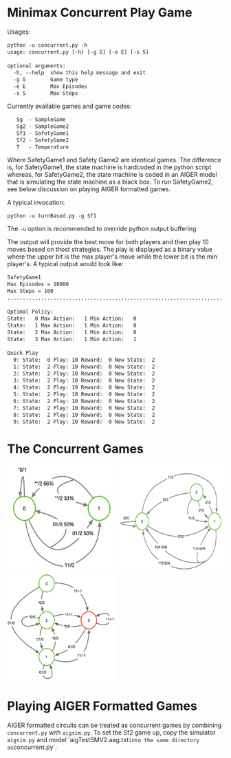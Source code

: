 # Minimax Concurrent Play Game

Usages:

```
python -u concurrent.py -h
usage: concurrent.py [-h] [-g G] [-e E] [-s S]

optional arguments:
  -h, --help  show this help message and exit
  -g G        Game type
  -e E        Max Episodes
  -s S        Max Steps  
 ```
  
Currently available games and game codes:
 ```
    Sg  - SampleGame
    Sg2 - SampleGame2
    Sf1 - SafetyGame1
    Sf2 - SafetyGame2
    T   - Temperature
 ```
Where SafetyGame1 and Safety Game2 are identical games. The difference is, for SafetyGame1, the state machine is hardcoded in the python script whereas, for SafetyGame2, the state machine is coded in an AIGER model that is simulating the state machine as a black box. To run SafetyGame2, see below discussion on playing AIGER formatted games.
 
 A typical invocation:
 ```
 python -u turnBased.py -g Sf1
 ```
The `-u` option is recommended to override python output buffering

The output will provide the best move for both players and then play 10 moves based on thost strategies. The play is displayed as a binary value where the upper bit is the max player's move while the lower bit is the min player's. A typical output would look like:
```
SafetyGame1
Max Episodes = 10000
Max Steps = 100
....................................................................................................

Optimal Policy: 
State:   0 Max Action:   1 Min Action:   0
State:   1 Max Action:   1 Min Action:   0
State:   2 Max Action:   1 Min Action:   0
State:   3 Max Action:   1 Min Action:   1

Quick Play
  0: State:  0 Play: 10 Reward:  0 New State:  2
  1: State:  2 Play: 10 Reward:  0 New State:  2
  2: State:  2 Play: 10 Reward:  0 New State:  2
  3: State:  2 Play: 10 Reward:  0 New State:  2
  4: State:  2 Play: 10 Reward:  0 New State:  2
  5: State:  2 Play: 10 Reward:  0 New State:  2
  6: State:  2 Play: 10 Reward:  0 New State:  2
  7: State:  2 Play: 10 Reward:  0 New State:  2
  8: State:  2 Play: 10 Reward:  0 New State:  2
  9: State:  2 Play: 10 Reward:  0 New State:  2
  ```
# The Concurrent Games

<img src="./images/SampleGame1Con.png" width="250" height="250" title="SampleGame1">
<img src="./images/SampleGame2Con.png" width="250" height="250" title="SampleGame2">
<img src="./images/SafetyGame1Con.png" width="250" height="250" title="SafetyGame1">

# Playing AIGER Formatted Games
AIGER formatted circuits can be treated as concurrent games by combining `concurrent.py` with `aigsim.py`. To set the Sf2 game up, copy the simulator `aigsim.py` and model 'aigTestSMV2.aag.txt` into the same directory as `concurrent.py`. 
